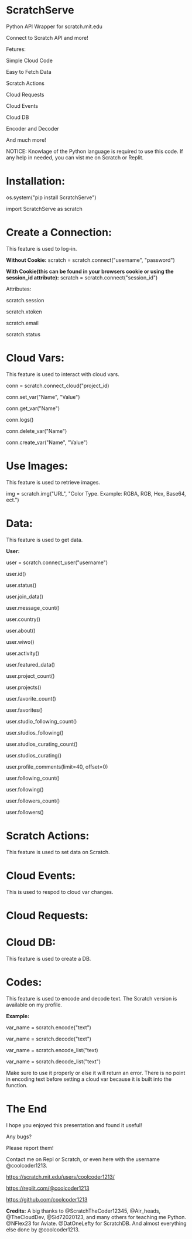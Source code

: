 # ScratchServe
Python API Wrapper for scratch.mit.edu

Connect to Scratch API and more!

Fetures:

Simple Cloud Code

Easy to Fetch Data

Scratch Actions

Cloud Requests

Cloud Events

Cloud DB

Encoder and Decoder

And much more!


NOTICE: Knowlage of the Python language is required to use this code.
If any help in needed, you can vist me on Scratch or Replit.




# Installation:

os.system("pip install ScratchServe")

import ScratchServe as scratch

# Create a Connection:
This feature is used to log-in.

**Without Cookie:**
scratch = scratch.connect("username", "password")

**With Cookie(this can be found in your browsers cookie or using the session_id attribute):** 
 scratch = scratch.connect("session_id") 

Attributes:

scratch.session

scratch.xtoken

scratch.email

scratch.status

# Cloud Vars:
This feature is used to interact with cloud vars.

conn = scratch.connect_cloud("project_id)


conn.set_var("Name", "Value")

conn.get_var("Name")

conn.logs()

conn.delete_var("Name")

conn.create_var("Name", "Value")


# Use Images:
This feature is used to retrieve images.

img = scratch.img("URL", "Color Type. Example: RGBA, RGB, Hex, Base64, ect.")



# Data:
This feature is used to get data.

**User:**

user = scratch.connect_user("username")

user.id()

user.status()

user.join_data()

user.message_count()

user.country()

user.about()

user.wiwo()

user.activity()

user.featured_data()

user.project_count()

user.projects()

user.favorite_count()

user.favorites()

user.studio_following_count()

user.studios_following()

user.studios_curating_count()

user.studios_curating()

user.profile_comments(limit=40, offset=0)

user.following_count()

user.following()

user.followers_count()

user.followers()






















































































# Scratch Actions:
This feature is used to set data on Scratch.









































































































































































# Cloud Events:
This is used to respod to cloud var changes.







































# Cloud Requests:



























# Cloud DB:
This feature is used to create a DB.












































# Codes:
This feature is used to encode and decode text. The Scratch version is available on my profile.

**Example:**

var_name = scratch.encode("text")

var_name = scratch.decode("text")

var_name = scratch.encode_list("text)

var_name = scratch.decode_list("text")



Make sure to use it properly or else it will return an error. There is no point in encoding text before setting a cloud var because it is built into the function.























# The End
I hope you enjoyed this presentation and found it useful!

Any bugs?

Please report them!

Contact me on Repl or Scratch, or even here with the username @coolcoder1213.

https://scratch.mit.edu/users/coolcoder1213/

https://replit.com/@coolcoder1213

https://github.com/coolcoder1213


**Credits:**
A big thanks to @ScratchTheCoder12345, @Air_heads, @TheCloudDev, @Sid72020123, and many others for teaching me Python.
@NFlex23 for Aviate.
@DatOneLefty for ScratchDB.
And almost everything else done by @coolcoder1213.
